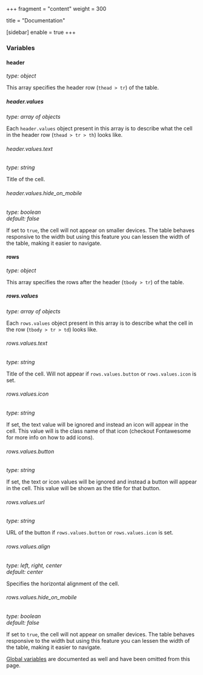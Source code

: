 +++
fragment = "content"
weight = 300

title = "Documentation"

[sidebar]
  enable = true
+++

### Variables

#### header
*type: object*

This array specifies the header row (`thead > tr`) of the table.

##### header.values
*type: array of objects*

Each `header.values` object present in this array is to describe what the cell in the header row (`thead > tr > th`) looks like.

###### header.values.text
*type: string*

Title of the cell.

###### header.values.hide_on_mobile
*type: boolean*  
*default: false*

If set to `true`, the cell will not appear on smaller devices. The table behaves responsive to the width but using this feature you can lessen the width of the table, making it easier to navigate.

#### rows
*type: object*

This array specifies the rows after the header (`tbody > tr`) of the table.

##### rows.values
*type: array of objects*

Each `rows.values` object present in this array is to describe what the cell in the row (`tbody > tr > td`) looks like.

###### rows.values.text
*type: string*

Title of the cell. Will not appear if `rows.values.button` or `rows.values.icon` is set.

###### rows.values.icon
*type: string*

If set, the text value will be ignored and instead an icon will appear in the cell. This value will is the class name of that icon (checkout Fontawesome for more info on how to add icons).

###### rows.values.button
*type: string*

If set, the text or icon values will be ignored and instead a button will appear in the cell. This value will be shown as the title for that button.

###### rows.values.url
*type: string*

URL of the button if `rows.values.button` or `rows.values.icon` is set.

###### rows.values.align
*type: left, right, center*  
*default: center*

Specifies the horizontal alignment of the cell.

###### rows.values.hide_on_mobile
*type: boolean*  
*default: false*

If set to `true`, the cell will not appear on smaller devices. The table behaves responsive to the width but using this feature you can lessen the width of the table, making it easier to navigate.

[Global variables](/docs/global-variables) are documented as well and have been omitted from this page.
